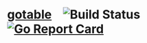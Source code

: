 # [gotable](https://github.com/stmansour/gotable)&nbsp; &nbsp;   ![Build Status](https://travis-ci.org/stmansour/gotable.png?branch=master) &nbsp;[![Go Report Card](https://goreportcard.com/badge/github.com/stMansour/gotable)](https://goreportcard.com/report/github.com/stMansour/gotable)